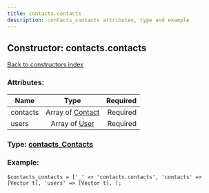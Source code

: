 ```yaml
---
title: contacts.contacts
description: contacts_contacts attributes, type and example
---
```

## Constructor: contacts.contacts  
[Back to constructors index](index.md)



### Attributes:

| Name     |    Type       | Required |
|----------|:-------------:|---------:|
|contacts|Array of [Contact](../types/Contact.md) | Required|
|users|Array of [User](../types/User.md) | Required|



### Type: [contacts\_Contacts](../types/contacts_Contacts.md)


### Example:

```
$contacts_contacts = ['_' => 'contacts.contacts', 'contacts' => [Vector t], 'users' => [Vector t], ];
```  

